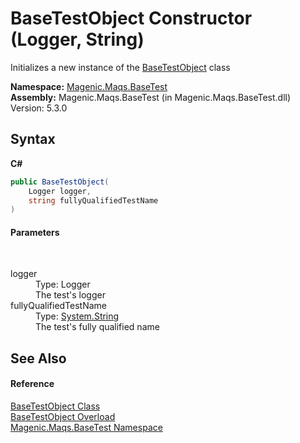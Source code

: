 # BaseTestObject Constructor (Logger, String)
 

Initializes a new instance of the <a href="MAQS_5/BaseTest_AUTOGENERATED/BaseTestObject_Class">BaseTestObject</a> class

**Namespace:**&nbsp;<a href="MAQS_5/BaseTest_AUTOGENERATED/Magenic-Maqs-BaseTest_Namespace">Magenic.Maqs.BaseTest</a><br />**Assembly:**&nbsp;Magenic.Maqs.BaseTest (in Magenic.Maqs.BaseTest.dll) Version: 5.3.0

## Syntax

**C#**<br />
``` C#
public BaseTestObject(
	Logger logger,
	string fullyQualifiedTestName
)
```


#### Parameters
&nbsp;<dl><dt>logger</dt><dd>Type: Logger<br />The test's logger</dd><dt>fullyQualifiedTestName</dt><dd>Type: <a href="http://msdn2.microsoft.com/en-us/library/s1wwdcbf" target="_blank">System.String</a><br />The test's fully qualified name</dd></dl>

## See Also


#### Reference
<a href="MAQS_5/BaseTest_AUTOGENERATED/BaseTestObject_Class">BaseTestObject Class</a><br /><a href="MAQS_5/BaseTest_AUTOGENERATED/BaseTestObject_Constructor">BaseTestObject Overload</a><br /><a href="MAQS_5/BaseTest_AUTOGENERATED/Magenic-Maqs-BaseTest_Namespace">Magenic.Maqs.BaseTest Namespace</a><br />